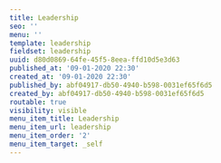 ```yaml
---
title: Leadership
seo: ''
menu: ''
template: leadership
fieldset: leadership
uuid: d80d0869-64fe-45f5-8eea-ffd10d5e3d63
published_at: '09-01-2020 22:30'
created_at: '09-01-2020 22:30'
published_by: abf04917-db50-4940-b598-0031ef65f6d5
created_by: abf04917-db50-4940-b598-0031ef65f6d5
routable: true
visibility: visible
menu_item_title: Leadership
menu_item_url: leadership
menu_item_order: '2'
menu_item_target: _self
---
```

